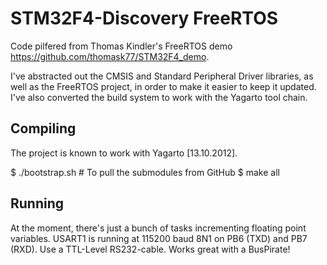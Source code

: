 STM32F4-Discovery FreeRTOS
==========================

Code pilfered from Thomas Kindler's FreeRTOS demo <https://github.com/thomask77/STM32F4_demo>.

I've abstracted out the CMSIS and Standard Peripheral Driver libraries, as well as the FreeRTOS project, in order to make it easier to keep it updated.  I've also converted the build system to work with the Yagarto tool chain.


Compiling
---------

The project is known to work with Yagarto [13.10.2012].

  $ ./bootstrap.sh    # To pull the submodules from GitHub
  $ make all


Running
-------

At the moment, there's just a bunch of tasks incrementing floating point variables. USART1 is running at 115200 baud 8N1 on PB6 (TXD) and PB7 (RXD). Use a TTL-Level RS232-cable.  Works great with a BusPirate!
